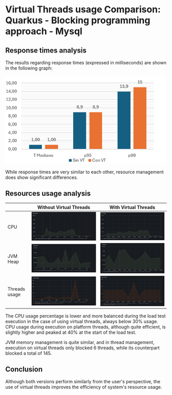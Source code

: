 # Virtual Threads usage Comparison: Quarkus - Blocking programming approach - Mysql

## Response times analysis
The results regarding response times (expressed in milliseconds) are shown in the following graph:

![](../../assets/graphs/quarkus-imp-mysql-1.png)

While response times are very similar to each other, resource management does show significant differences.


## Resources usage analysis

|   | Without Virtual Threads | With Virtual Threads |
|---|---|---|
| CPU | ![](../../assets/load_testing_reports/05_imperative-quarkus-mysql-novt/cpu.png) | ![](../../assets/load_testing_reports/13_imperative-quarkus-mysql-vt/cpu.png) |
| JVM Heap | ![](../../assets/load_testing_reports/05_imperative-quarkus-mysql-novt/heap.png) | ![](../../assets/load_testing_reports/13_imperative-quarkus-mysql-vt/heap.png) |
| Threads usage | ![](../../assets/load_testing_reports/05_imperative-quarkus-mysql-novt/threads.png) | ![](../../assets/load_testing_reports/13_imperative-quarkus-mysql-vt/threads.png) |

The CPU usage percentage is lower and more balanced during the load test execution in the case of using virtual threads, always below 30% usage. CPU usage during execution on platform threads, although quite efficient, is slightly higher and peaked at 40% at the start of the load test.

JVM memory management is quite similar, and in thread management, execution on virtual threads only blocked 6 threads, while its counterpart blocked a total of 145.

## Conclusion

Although both versions perform similarly from the user's perspective, the use of virtual threads improves the efficiency of system's resource usage.
